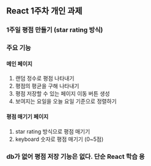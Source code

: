 ## React 1주차 개인 과제
### 1주일 평점 만들기 (star rating 방식)

### 주요 기능
#### 메인 페이지
1. 랜덤 정수로 평점 나타내기
2. 평점의 평균을 구해 나타내기
3. 평점 저장할 수 있는 페이지 이동 버튼 생성
4. 보여지는 요일을 오늘 요일 기준으로 정렬하기
#### 평점 매기기 페이지
1. star rating 방식으로 평점 매기기 
2. keyboard 숫자로 평점 매기기 (0~5점)


### db가 없어 평점 저장 기능은 없다. 단순 React 학습 용 
